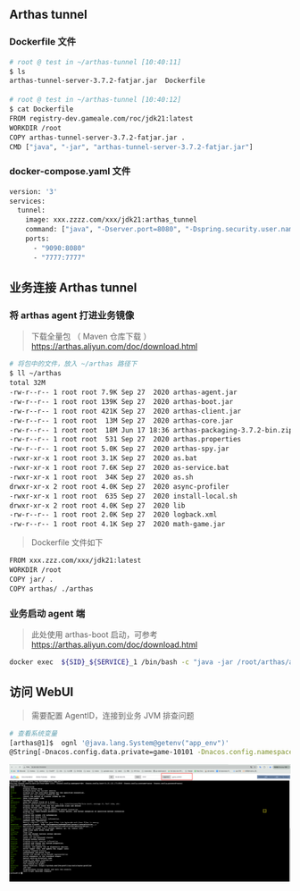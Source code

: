 
## Arthas tunnel 
### Dockerfile 文件


```bash
# root @ test in ~/arthas-tunnel [10:40:11] 
$ ls
arthas-tunnel-server-3.7.2-fatjar.jar  Dockerfile

# root @ test in ~/arthas-tunnel [10:40:12] 
$ cat Dockerfile        
FROM registry-dev.gameale.com/roc/jdk21:latest
WORKDIR /root
COPY arthas-tunnel-server-3.7.2-fatjar.jar .
CMD ["java", "-jar", "arthas-tunnel-server-3.7.2-fatjar.jar"]

```

### docker-compose.yaml 文件


```bash
version: '3'
services:
  tunnel:
    image: xxx.zzzz.com/xxx/jdk21:arthas_tunnel
    command: ["java", "-Dserver.port=8080", "-Dspring.security.user.name=arthas", "-Dspring.security.user.password=admin", "-jar", "/root/arthas-tunnel-server-3.7.2-fatjar.jar"]
    ports:
      - "9090:8080"
      - "7777:7777"
```



## 业务连接 Arthas tunnel

### 将 arthas agent 打进业务镜像

> 下载全量包 （ Maven 仓库下载 ） https://arthas.aliyun.com/doc/download.html

```bash
# 将包中的文件，放入 ~/arthas 路径下
$ ll ~/arthas
total 32M
-rw-r--r-- 1 root root 7.9K Sep 27  2020 arthas-agent.jar
-rw-r--r-- 1 root root 139K Sep 27  2020 arthas-boot.jar
-rw-r--r-- 1 root root 421K Sep 27  2020 arthas-client.jar
-rw-r--r-- 1 root root  13M Sep 27  2020 arthas-core.jar
-rw-r--r-- 1 root root  18M Jun 17 18:36 arthas-packaging-3.7.2-bin.zip
-rw-r--r-- 1 root root  531 Sep 27  2020 arthas.properties
-rw-r--r-- 1 root root 5.0K Sep 27  2020 arthas-spy.jar
-rwxr-xr-x 1 root root 3.1K Sep 27  2020 as.bat
-rwxr-xr-x 1 root root 7.6K Sep 27  2020 as-service.bat
-rwxr-xr-x 1 root root  34K Sep 27  2020 as.sh
drwxr-xr-x 2 root root 4.0K Sep 27  2020 async-profiler
-rwxr-xr-x 1 root root  635 Sep 27  2020 install-local.sh
drwxr-xr-x 2 root root 4.0K Sep 27  2020 lib
-rw-r--r-- 1 root root 2.0K Sep 27  2020 logback.xml
-rw-r--r-- 1 root root 4.1K Sep 27  2020 math-game.jar

```

> Dockerfile 文件如下

```bash
FROM xxx.zzz.com/xxx/jdk21:latest
WORKDIR /root
COPY jar/ .
COPY arthas/ ./arthas
```


### 业务启动 agent 端

 > 此处使用 arthas-boot 启动，可参考 https://arthas.aliyun.com/doc/download.html

```bash
docker exec  ${SID}_${SERVICE}_1 /bin/bash -c "java -jar /root/arthas/arthas-boot.jar 1 --tunnel-server 'ws://10.30.122.173:7777/ws' --agent-id ${SERVICE}-${SID} --attach-only"

```


## 访问 WebUI

> 需要配置 AgentID，连接到业务 JVM 排查问题

```bash
# 查看系统变量
[arthas@1]$  ognl '@java.lang.System@getenv("app_env")'
@String[-Dnacos.config.data.private=game-10101 -Dnacos.config.namespace=dev -Dnacos.config.host=10.30.122.173:8848 -Dnacos.config.username=nacos -Dnacos.config.password=nacos]
```

![](assets/Arthas%20tunnel/Arthas%20tunnel_image_1.png)

